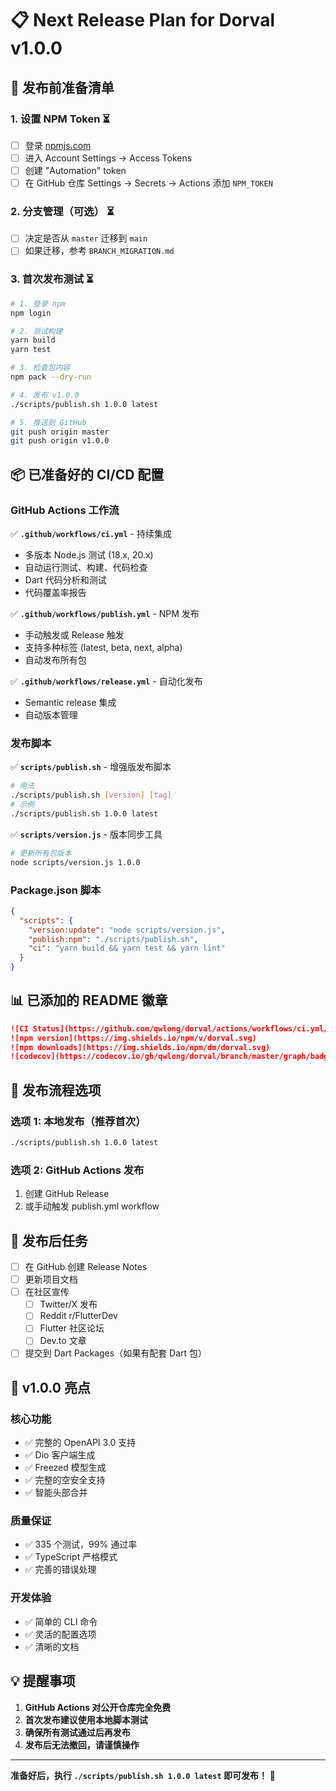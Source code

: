 # 📋 Next Release Plan for Dorval v1.0.0

## 🎯 发布前准备清单

### 1. 设置 NPM Token ⏳
- [ ] 登录 [npmjs.com](https://www.npmjs.com)
- [ ] 进入 Account Settings → Access Tokens
- [ ] 创建 "Automation" token
- [ ] 在 GitHub 仓库 Settings → Secrets → Actions 添加 `NPM_TOKEN`

### 2. 分支管理（可选） ⏳
- [ ] 决定是否从 `master` 迁移到 `main`
- [ ] 如果迁移，参考 `BRANCH_MIGRATION.md`

### 3. 首次发布测试 ⏳
```bash
# 1. 登录 npm
npm login

# 2. 测试构建
yarn build
yarn test

# 3. 检查包内容
npm pack --dry-run

# 4. 发布 v1.0.0
./scripts/publish.sh 1.0.0 latest

# 5. 推送到 GitHub
git push origin master
git push origin v1.0.0
```

## 📦 已准备好的 CI/CD 配置

### GitHub Actions 工作流
✅ **`.github/workflows/ci.yml`** - 持续集成
- 多版本 Node.js 测试 (18.x, 20.x)
- 自动运行测试、构建、代码检查
- Dart 代码分析和测试
- 代码覆盖率报告

✅ **`.github/workflows/publish.yml`** - NPM 发布
- 手动触发或 Release 触发
- 支持多种标签 (latest, beta, next, alpha)
- 自动发布所有包

✅ **`.github/workflows/release.yml`** - 自动化发布
- Semantic release 集成
- 自动版本管理

### 发布脚本
✅ **`scripts/publish.sh`** - 增强版发布脚本
```bash
# 用法
./scripts/publish.sh [version] [tag]
# 示例
./scripts/publish.sh 1.0.0 latest
```

✅ **`scripts/version.js`** - 版本同步工具
```bash
# 更新所有包版本
node scripts/version.js 1.0.0
```

### Package.json 脚本
```json
{
  "scripts": {
    "version:update": "node scripts/version.js",
    "publish:npm": "./scripts/publish.sh",
    "ci": "yarn build && yarn test && yarn lint"
  }
}
```

## 📊 已添加的 README 徽章

```markdown
![CI Status](https://github.com/qwlong/dorval/actions/workflows/ci.yml/badge.svg)
![npm version](https://img.shields.io/npm/v/dorval.svg)
![npm downloads](https://img.shields.io/npm/dm/dorval.svg)
![codecov](https://codecov.io/gh/qwlong/dorval/branch/master/graph/badge.svg)
```

## 🚀 发布流程选项

### 选项 1: 本地发布（推荐首次）
```bash
./scripts/publish.sh 1.0.0 latest
```

### 选项 2: GitHub Actions 发布
1. 创建 GitHub Release
2. 或手动触发 publish.yml workflow

## 📝 发布后任务

- [ ] 在 GitHub 创建 Release Notes
- [ ] 更新项目文档
- [ ] 在社区宣传
  - [ ] Twitter/X 发布
  - [ ] Reddit r/FlutterDev
  - [ ] Flutter 社区论坛
  - [ ] Dev.to 文章
- [ ] 提交到 Dart Packages（如果有配套 Dart 包）

## 🎉 v1.0.0 亮点

### 核心功能
- ✅ 完整的 OpenAPI 3.0 支持
- ✅ Dio 客户端生成
- ✅ Freezed 模型生成
- ✅ 完整的空安全支持
- ✅ 智能头部合并

### 质量保证
- ✅ 335 个测试，99% 通过率
- ✅ TypeScript 严格模式
- ✅ 完善的错误处理

### 开发体验
- ✅ 简单的 CLI 命令
- ✅ 灵活的配置选项
- ✅ 清晰的文档

## 💡 提醒事项

1. **GitHub Actions 对公开仓库完全免费**
2. **首次发布建议使用本地脚本测试**
3. **确保所有测试通过后再发布**
4. **发布后无法撤回，请谨慎操作**

---

**准备好后，执行 `./scripts/publish.sh 1.0.0 latest` 即可发布！** 🚀